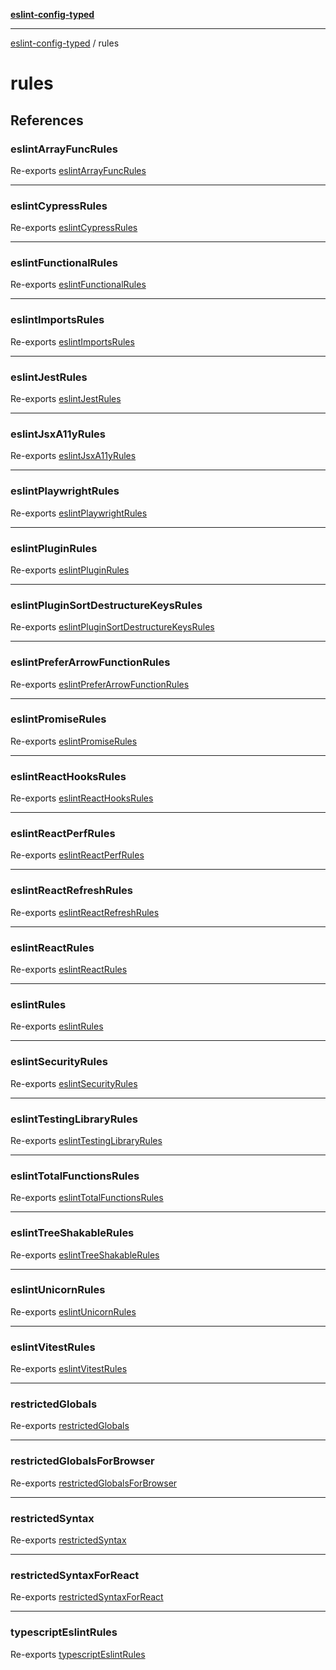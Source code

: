 [**eslint-config-typed**](README.md)

***

[eslint-config-typed](README.md) / rules

# rules

## References

### eslintArrayFuncRules

Re-exports [eslintArrayFuncRules](rules/eslint-array-func-rules.md#eslintarrayfuncrules)

***

### eslintCypressRules

Re-exports [eslintCypressRules](rules/eslint-cypress-rules.md#eslintcypressrules)

***

### eslintFunctionalRules

Re-exports [eslintFunctionalRules](rules/eslint-functional-rules.md#eslintfunctionalrules)

***

### eslintImportsRules

Re-exports [eslintImportsRules](rules/eslint-import-rules.md#eslintimportsrules)

***

### eslintJestRules

Re-exports [eslintJestRules](rules/eslint-jest-rules.md#eslintjestrules)

***

### eslintJsxA11yRules

Re-exports [eslintJsxA11yRules](rules/eslint-jsx-a11y-rules.md#eslintjsxa11yrules)

***

### eslintPlaywrightRules

Re-exports [eslintPlaywrightRules](rules/eslint-playwright-rules.md#eslintplaywrightrules)

***

### eslintPluginRules

Re-exports [eslintPluginRules](rules/eslint-plugin-rules.md#eslintpluginrules)

***

### eslintPluginSortDestructureKeysRules

Re-exports [eslintPluginSortDestructureKeysRules](rules/eslint-plugin-sort-destructure-keys-rules.md#eslintpluginsortdestructurekeysrules)

***

### eslintPreferArrowFunctionRules

Re-exports [eslintPreferArrowFunctionRules](rules/eslint-prefer-arrow-functions-rules.md#eslintpreferarrowfunctionrules)

***

### eslintPromiseRules

Re-exports [eslintPromiseRules](rules/eslint-promise-rules.md#eslintpromiserules)

***

### eslintReactHooksRules

Re-exports [eslintReactHooksRules](rules/eslint-react-hooks-rules.md#eslintreacthooksrules)

***

### eslintReactPerfRules

Re-exports [eslintReactPerfRules](rules/eslint-react-perf-rules.md#eslintreactperfrules)

***

### eslintReactRefreshRules

Re-exports [eslintReactRefreshRules](rules/eslint-react-refresh-rules.md#eslintreactrefreshrules)

***

### eslintReactRules

Re-exports [eslintReactRules](rules/eslint-react-rules.md#eslintreactrules)

***

### eslintRules

Re-exports [eslintRules](rules/eslint-rules.md#eslintrules)

***

### eslintSecurityRules

Re-exports [eslintSecurityRules](rules/eslint-security-rules.md#eslintsecurityrules)

***

### eslintTestingLibraryRules

Re-exports [eslintTestingLibraryRules](rules/eslint-testing-library-rules.md#eslinttestinglibraryrules)

***

### eslintTotalFunctionsRules

Re-exports [eslintTotalFunctionsRules](rules/eslint-total-functions-rules.md#eslinttotalfunctionsrules)

***

### eslintTreeShakableRules

Re-exports [eslintTreeShakableRules](rules/eslint-tree-shakable-rules.md#eslinttreeshakablerules)

***

### eslintUnicornRules

Re-exports [eslintUnicornRules](rules/eslint-unicorn-rules.md#eslintunicornrules)

***

### eslintVitestRules

Re-exports [eslintVitestRules](rules/eslint-vitest-rules.md#eslintvitestrules)

***

### restrictedGlobals

Re-exports [restrictedGlobals](rules/eslint-rules.md#restrictedglobals)

***

### restrictedGlobalsForBrowser

Re-exports [restrictedGlobalsForBrowser](rules/eslint-rules.md#restrictedglobalsforbrowser)

***

### restrictedSyntax

Re-exports [restrictedSyntax](rules/eslint-rules.md#restrictedsyntax)

***

### restrictedSyntaxForReact

Re-exports [restrictedSyntaxForReact](rules/eslint-rules.md#restrictedsyntaxforreact)

***

### typescriptEslintRules

Re-exports [typescriptEslintRules](rules/typescript-eslint-rules.md#typescripteslintrules)
